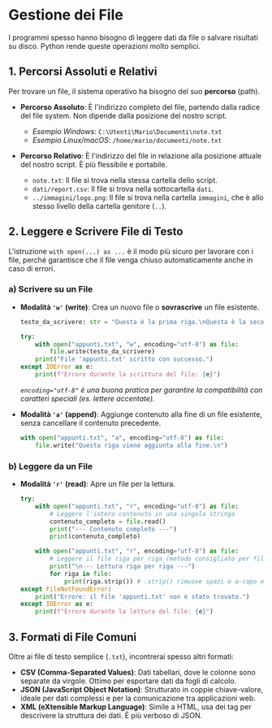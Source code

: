 # Gestione dei File

I programmi spesso hanno bisogno di leggere dati da file o salvare risultati su disco. Python rende queste operazioni molto semplici.

## 1. Percorsi Assoluti e Relativi

Per trovare un file, il sistema operativo ha bisogno del suo **percorso** (path).

*   **Percorso Assoluto**: È l'indirizzo completo del file, partendo dalla radice del file system. Non dipende dalla posizione del nostro script.
    *   *Esempio Windows*: `C:\Utenti\Mario\Documenti\note.txt`
    *   *Esempio Linux/macOS*: `/home/mario/documenti/note.txt`

*   **Percorso Relativo**: È l'indirizzo del file in relazione alla posizione attuale del nostro script. È più flessibile e portabile.
    *   `note.txt`: Il file si trova nella stessa cartella dello script.
    *   `dati/report.csv`: Il file si trova nella sottocartella `dati`.
    *   `../immagini/logo.png`: Il file si trova nella cartella `immagini`, che è allo stesso livello della cartella genitore (`..`).

## 2. Leggere e Scrivere File di Testo

L'istruzione `with open(...) as ...` è il modo più sicuro per lavorare con i file, perché garantisce che il file venga chiuso automaticamente anche in caso di errori.

### a) Scrivere su un File

-   **Modalità `'w'` (write)**: Crea un nuovo file o **sovrascrive** un file esistente.

    ```python
    testo_da_scrivere: str = "Questa è la prima riga.\nQuesta è la seconda riga.\n"

    try:
        with open("appunti.txt", "w", encoding="utf-8") as file:
            file.write(testo_da_scrivere)
        print("File 'appunti.txt' scritto con successo.")
    except IOError as e:
        print(f"Errore durante la scrittura del file: {e}")
    ```
    *`encoding="utf-8"` è una buona pratica per garantire la compatibilità con caratteri speciali (es. lettere accentate).*

-   **Modalità `'a'` (append)**: Aggiunge contenuto alla fine di un file esistente, senza cancellare il contenuto precedente.

    ```python
    with open("appunti.txt", "a", encoding="utf-8") as file:
        file.write("Questa riga viene aggiunta alla fine.\n")
    ```

### b) Leggere da un File

-   **Modalità `'r'` (read)**: Apre un file per la lettura.

    ```python
    try:
        with open("appunti.txt", "r", encoding="utf-8") as file:
            # Leggere l'intero contenuto in una singola stringa
            contenuto_completo = file.read()
            print("--- Contenuto completo ---")
            print(contenuto_completo)

        with open("appunti.txt", "r", encoding="utf-8") as file:
            # Leggere il file riga per riga (metodo consigliato per file grandi)
            print("\n--- Lettura riga per riga ---")
            for riga in file:
                print(riga.strip()) # .strip() rimuove spazi e a-capo extra
    except FileNotFoundError:
        print("Errore: il file 'appunti.txt' non è stato trovato.")
    except IOError as e:
        print(f"Errore durante la lettura del file: {e}")
    ```

## 3. Formati di File Comuni

Oltre ai file di testo semplice (`.txt`), incontrerai spesso altri formati:
*   **CSV (Comma-Separated Values)**: Dati tabellari, dove le colonne sono separate da virgole. Ottimo per esportare dati da fogli di calcolo.
*   **JSON (JavaScript Object Notation)**: Strutturato in coppie chiave-valore, ideale per dati complessi e per la comunicazione tra applicazioni web.
*   **XML (eXtensible Markup Language)**: Simile a HTML, usa dei tag per descrivere la struttura dei dati. È più verboso di JSON.